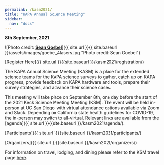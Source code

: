 ```yaml
---
permalink: /kasm2021/
title: "KAPA Annual Science Meeting"
sidebar:
  nav: "docs"
---
```

**8th September, 2021**

![Photo credit: [**Sean Goebel**](https://www.sgphotos.com)]({{ site.url }}{{ site.baseurl }}/assets/images/goebel_4lasers.jpg "Photo credit: Sean Goebel") 

[Register Here]({{ site.url }}{{site.baseurl }}/kasm2021/registration/)

The KAPA Annual Science Meeting (KASM) is a place for the extended science teams for the KAPA science surveys to gather, catch up on KAPA progress, provide feedback on KAPA hardware and tools, prepare their survey strategies, and advance their science cases.

This meeting will take place on September 8th, one day before the start of the 2021 Keck Science Meeting Meeting (KSM). The event will be held in-person at UC San Diego, with virtual attendance options available via Zoom and Slack.
Depending on California state health guidelines for COVID-19, the in-person may switch to all-virtual. Relevant links are available from the [agenda]({{ site.url }}{{site.baseurl }}/kasm2021/agenda/).

[Participants]({{ site.url }}{{site.baseurl }}/kasm2021/participants/)

[Organizers]({{ site.url }}{{site.baseurl }}/kasm2021/organizers/)


For information on travel, lodging, and dining please refer to the KSM travel page [here]({https://kecksciencemeeting.org/2021/04/19/directions/}).


<!-- <div class="image">

      <img src="{{ site.url }}{{ site.baseurl }}/assets/images/goebel_4lasers.jpg" alt="" />
      
      <h2>KASM<br />8th September, 2021</h2>

</div> -->
